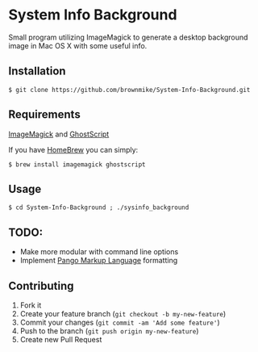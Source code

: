 System Info Background
======================

Small program utilizing ImageMagick to generate a desktop background image in Mac OS X with some useful info.

## Installation

`$ git clone https://github.com/brownmike/System-Info-Background.git`

## Requirements

[ImageMagick](http://www.imagemagick.org/) and [GhostScript](http://www.ghostscript.com/)

If you have [HomeBrew](http://brew.sh/) you can simply:

`$ brew install imagemagick ghostscript`

## Usage

`$ cd System-Info-Background ; ./sysinfo_background`

## TODO:
+ Make more modular with command line options
+ Implement [Pango Markup Language](http://www.pygtk.org/docs/pygtk/pango-markup-language.html) formatting

## Contributing

1. Fork it
2. Create your feature branch (`git checkout -b my-new-feature`)
3. Commit your changes (`git commit -am 'Add some feature'`)
4. Push to the branch (`git push origin my-new-feature`)
5. Create new Pull Request
